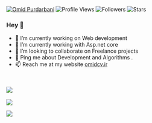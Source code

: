 
 [![Omid Purdarbani](https://img.shields.io/badge/Omid-Purdarbani-<COLOR>.svg)](https://github.com/omidpurdarbani/)  ![Profile Views](https://komarev.com/ghpvc/?username=omidpurdarbani&color=green) ![Followers](https://img.shields.io/github/followers/omidpurdarbani)  ![Stars](https://img.shields.io/github/stars/omidpurdarbani?label=Profile%20Stars&logo=Profile%20stars&logoColor=g) 


### Hey 👋


- 🔭 I’m currently working on Web development 
- 🌱 I’m currently working with Asp.net core  
- 👯 I’m looking to collaborate on Freelance projects
- 💬 Ping me about Development and Algorithms .<br>
- 📫 Reach me at my website <a href="http://omidcv.ir">omidcv.ir</a>

<br/>

![](https://github-profile-trophy.vercel.app/?username=omidpurdarbani&theme=onedark)<br/>
<br/>
![](https://github-readme-streak-stats.herokuapp.com/?user=omidpurdarbani&theme=onedark&hide_border=false)<br/>

![](https://github-readme-stats.vercel.app/api/top-langs/?username=omidpurdarbani&theme=onedark&hide_border=false&include_all_commits=true&count_private=true&layout=compact)<br/>


